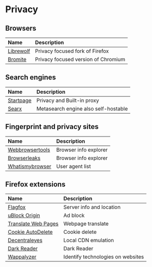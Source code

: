 # Privacy

## Browsers
| Name | Description |
|:-----|:-----|
| [Librewolf](https://librewolf.net/) | Privacy focused fork of Firefox |
| [Bromite](https://www.bromite.org/) | Privacy focused version of Chromium |

## Search engines
| Name | Description |
|:-----|:-----|
| [Startpage](https://www.startpage.com/) | Privacy and Built-in proxy |
| [Searx](https://searx.org/) | Metasearch engine also self-hostable |

## Fingerprint and privacy sites
| Name | Description |
|:-----|:-----|
| [Webbrowsertools](https://webbrowsertools.com/) | Browser info explorer |
| [Browserleaks](https://browserleaks.com/) | Browser info explorer |
| [Whatismybrowser](https://developers.whatismybrowser.com/useragents/explore/) | User agent list |

## Firefox extensions
| Name | Description |
|:-----|:-----|
| [Flagfox](https://addons.mozilla.org/en-US/firefox/addon/flagfox/) | Server info and location |
| [uBlock Origin](https://addons.mozilla.org/en-US/firefox/addon/ublock-origin/) | Ad block |
| [Translate Web Pages](https://addons.mozilla.org/en-US/firefox/addon/traduzir-paginas-web) | Webpage translate |
| [Cookie AutoDelete](https://addons.mozilla.org/en-US/firefox/addon/cookie-autodelete/) | Cookie delete |
| [Decentraleyes](https://addons.mozilla.org/en-US/firefox/addon/decentraleyes/) | Local CDN emulation |
| [Dark Reader](https://addons.mozilla.org/en-US/firefox/addon/darkreader/) | Dark Reader |
| [Wappalyzer](https://addons.mozilla.org/en-US/firefox/addon/wappalyzer/) | Identify technologies on websites |
